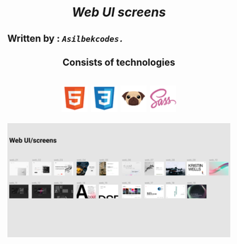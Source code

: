 ___<h1 align="center">Web UI screens</h1>___

## Written by : ___`Asilbekcodes.`___

<h2 align="center">Consists of technologies</h2>

<h1 align="center"> 
 <img src="./imges/readme-img/file_type_html_icon_130541.png" width="60" title="HTML5" alt="html5" >
 <img src="./imges/readme-img/file_type_css_icon_130661.png" width="60" title="Css" alt="Css">
 <img src="./imges/readme-img/file_type_pug_icon_130225.png" width="60" title="pug" alt="pug">
 <img src="./imges/readme-img/sass_original_logo_icon_146350.png" width="60" title="Sass/scss" alt="sass">
</h1>

<img src="./imges/readme-img/web-skren.png">
